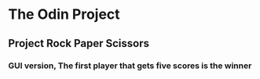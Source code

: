 # The Odin Project
## Project Rock Paper Scissors
### GUI version, The first player that gets five scores is the winner
